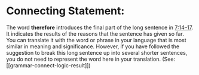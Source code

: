 # Connecting Statement:

The word **therefore** introduces the final part of the long sentence in [7:14–17](../07/14.md). It indicates the results of the reasons that the sentence has given so far. You can translate it with the word or phrase in your language that is most similar in meaning and significance. However, if you have followed the suggestion to break this long sentence up into several shorter sentences, you do not need to represent the word here in your translation. (See: [[grammar-connect-logic-result]])
